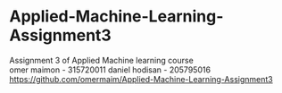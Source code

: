 # Applied-Machine-Learning-Assignment3
Assignment 3 of Applied Machine learning course<br>
omer maimon - 315720011
daniel hodisan - 205795016
https://github.com/omermaim/Applied-Machine-Learning-Assignment3
